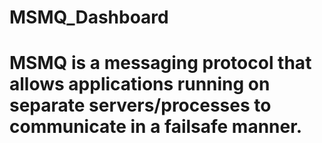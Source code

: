 # MSMQ_Dashboard
# MSMQ is a messaging protocol that allows applications running on separate servers/processes to communicate in a failsafe manner.